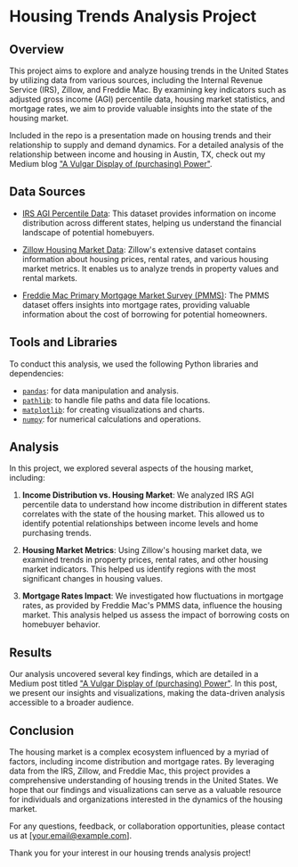 # Housing Trends Analysis Project

## Overview

This project aims to explore and analyze housing trends in the United States by utilizing data from various sources, including the Internal Revenue Service (IRS), Zillow, and Freddie Mac. By examining key indicators such as adjusted gross income (AGI) percentile data, housing market statistics, and mortgage rates, we aim to provide valuable insights into the state of the housing market.

Included in the repo is a presentation made on housing trends and their relationship to supply and demand dynamics.  For a detailed analysis of the relationship between income and housing in Austin, TX, check out my Medium blog ["A Vulgar Display of (purchasing) Power"](https://medium.com/@grantkerkman/a-vulgar-display-of-purchasing-power-7b0e9544e9c7).

## Data Sources

- [IRS AGI Percentile Data](https://www.irs.gov/statistics/soi-tax-stats-adjusted-gross-income-agi-percentile-data-by-state): This dataset provides information on income distribution across different states, helping us understand the financial landscape of potential homebuyers.

- [Zillow Housing Market Data](https://www.zillow.com/research/data/): Zillow's extensive dataset contains information about housing prices, rental rates, and various housing market metrics. It enables us to analyze trends in property values and rental markets.

- [Freddie Mac Primary Mortgage Market Survey (PMMS)](https://www.freddiemac.com/pmms): The PMMS dataset offers insights into mortgage rates, providing valuable information about the cost of borrowing for potential homeowners.

## Tools and Libraries

To conduct this analysis, we used the following Python libraries and dependencies:

- [`pandas`](https://pandas.pydata.org/docs/): for data manipulation and analysis.
- [`pathlib`](https://docs.python.org/3/library/pathlib.html): to handle file paths and data file locations.
- [`matplotlib`](https://matplotlib.org/stable/contents.html): for creating visualizations and charts.
- [`numpy`](https://numpy.org/doc/stable/): for numerical calculations and operations.

## Analysis

In this project, we explored several aspects of the housing market, including:

1. **Income Distribution vs. Housing Market**: We analyzed IRS AGI percentile data to understand how income distribution in different states correlates with the state of the housing market. This allowed us to identify potential relationships between income levels and home purchasing trends.

2. **Housing Market Metrics**: Using Zillow's housing market data, we examined trends in property prices, rental rates, and other housing market indicators. This helped us identify regions with the most significant changes in housing values.

3. **Mortgage Rates Impact**: We investigated how fluctuations in mortgage rates, as provided by Freddie Mac's PMMS data, influence the housing market. This analysis helped us assess the impact of borrowing costs on homebuyer behavior.

## Results

Our analysis uncovered several key findings, which are detailed in a Medium post titled ["A Vulgar Display of (purchasing) Power"](https://medium.com/@grantkerkman/a-vulgar-display-of-purchasing-power-7b0e9544e9c7). In this post, we present our insights and visualizations, making the data-driven analysis accessible to a broader audience.

## Conclusion

The housing market is a complex ecosystem influenced by a myriad of factors, including income distribution and mortgage rates. By leveraging data from the IRS, Zillow, and Freddie Mac, this project provides a comprehensive understanding of housing trends in the United States. We hope that our findings and visualizations can serve as a valuable resource for individuals and organizations interested in the dynamics of the housing market.

For any questions, feedback, or collaboration opportunities, please contact us at [your.email@example.com].

Thank you for your interest in our housing trends analysis project!
